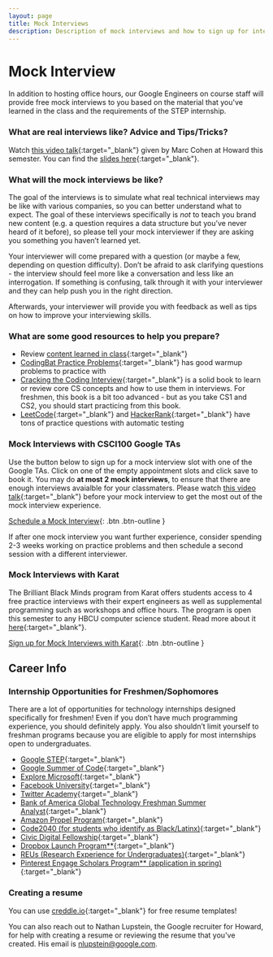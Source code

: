 ```yaml
---
layout: page
title: Mock Interviews
description: Description of mock interviews and how to sign up for interviews
---
```

# Mock Interview
In addition to hosting office hours, our Google Engineers on course staff will provide free mock interviews to you based on the material that you've learned in the class and the requirements of the STEP internship. 

### What are real interviews like? Advice and Tips/Tricks?

Watch [this video talk](https://www.youtube.com/watch?v=FG5860rWppA){:target="_blank"} given by Marc Cohen at Howard this semester. You can find the [slides here](mco.fyi/interview){:target="_blank"}.

### What will the mock interviews be like?

The goal of the interviews is to simulate what real technical interviews may be like with various companies, so you can better understand what to expect. The goal of these interviews specifically is *not* to teach you brand new content (e.g. a question requires a data structure but you’ve never heard of it before), so please tell your mock interviewer if they are asking you something you haven’t learned yet.

Your interviewer will come prepared with a question (or maybe a few, depending on question difficulty). Don’t be afraid to ask clarifying questions - the interview should feel more like a conversation and less like an interrogation. If something is confusing, talk through it with your interviewer and they can help push you in the right direction.

Afterwards, your interviewer will provide you with feedback as well as tips on how to improve your interviewing skills. 

### What are some good resources to help you prepare?

- Review [content learned in class](https://csci100.org/calendar/){:target="_blank"}
- [CodingBat Practice Problems](https://codingbat.com/python){:target="_blank"} has good warmup problems to practice with
- [Cracking the Coding Interview](https://www.crackingthecodinginterview.com/){:target="_blank"} is a solid book to learn or review core CS concepts and how to use them in interviews. For freshmen, this book is a bit too advanced - but as you take CS1 and CS2, you should start practicing from this book.
- [LeetCode](https://leetcode.com/){:target="_blank"} and [HackerRank](https://www.hackerrank.com/){:target="_blank"} have tons of practice questions with automatic testing

### Mock Interviews with CSCI100 Google TAs

Use the button below to sign up for a mock interview slot with one of the Google TAs. Click on one of the empty appointment slots and click save to book it. You may do **at most 2 mock interviews**, to ensure that there are enough interviews avaialble for your classmaters. Please watch [this video talk](https://www.youtube.com/watch?v=FG5860rWppA){:target="_blank"} before your mock interview to get the most out of the mock interview experience. 

[Schedule a Mock Interview](https://calendar.google.com/calendar/u/0/selfsched?sstoken=UU1kU0hnS0VoOUM0fGRlZmF1bHR8NzVjM2ExNmY1YzBlZDE1YTE0MWMzODNhMDJlZWJjNzA){: .btn .btn-outline }

If after one mock interview you want further experience, consider spending 2-3 weeks working on practice problems and then schedule a second session with a different interviewer.

### Mock Interviews with Karat

The Brilliant Black Minds program from Karat offers students access to 4 free practice interviews with their expert engineers as well as supplemental programming such as workshops and office hours. The program is open this semester to any HBCU computer science student. Read more about it [here](https://mcusercontent.com/705e24c8890b338f1b5259903/files/a6af5094-0ec6-c365-9a77-2fdde1dcfd75/BBM_Welcome_Brief_and_FAQ_v1.pdf){:target="_blank"}.

[Sign up for Mock Interviews with Karat](https://mailchi.mp/96b121ec2637/the-brilliant-black-minds-program){: .btn .btn-outline }

## Career Info 

### Internship Opportunities for Freshmen/Sophomores

There are a lot of opportunities for technology internships designed specifically for freshmen! Even if you don’t have much programming experience, you should definitely apply. You also shouldn’t limit yourself to freshman programs because you are eligible to apply for most internships open to undergraduates.

- [Google STEP](https://buildyourfuture.withgoogle.com/programs/step/){:target="_blank"}
- [Google Summer of Code](https://summerofcode.withgoogle.com/){:target="_blank"}
- [Explore Microsoft](https://careers.microsoft.com/us/en/job/1080729/Explore-Intern-Opportunities){:target="_blank"}
- [Facebook University](https://www.facebook.com/careers/jobs/532964131139722/){:target="_blank"}
- [Twitter Academy](https://twitteracademy21.splashthat.com/){:target="_blank"}
- [Bank of America Global Technology Freshman Summer Analyst](https://campus.bankofamerica.com/careers/Global-Technology-Summer-Analyst-Program-US.html){:target="_blank"}
- [Amazon Propel Program](https://www.amazon.jobs/en/jobs/1714937/amazon-propel-program-app-internship-summer-2022-us){:target="_blank"}
- [Code2040 (for students who identify as Black/Latinx)](http://www.code2040.org/){:target="_blank"}
- [Civic Digital Fellowship](https://www.codingitforward.com/civic-digital-fellowship){:target="_blank"}
- [Dropbox Launch Program**](https://www.dropbox.com/jobs/teams/emerging-talent){:target="_blank"}
- [REUs (Research Experience for Undergraduates)](https://www.nsf.gov/crssprgm/reu/list_result.jsp?unitid=5049){:target="_blank"}
- [Pinterest Engage Scholars Program** (application in spring)](https://www.pinterestcareers.com/early-career/apprenticeship-development-programs/){:target="_blank"}

### Creating a resume
You can use [creddle.io](http://creddle.io/){:target="_blank"} for free resume templates! 

You can also reach out to Nathan Lupstein, the Google recruiter for Howard, for help with creating a resume or reviewing the resume that you've created. His email is nlupstein@google.com.
